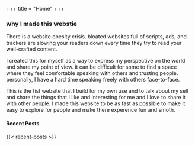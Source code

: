 +++
title = "Home"
+++

### why I made this webstie

There is a website obesity crisis. bloated websites full of scripts, ads, and trackers are slowing your readers down every time they try to read your well-crafted content.

I created this for myself as a way to express my perspective on the world and share my point of view. it can be difficult for some to find a space where they feel comfortable speaking with others and trusting people. personally, I  have a hard time speaking freely with others face-to-face. 

This is the fist website that I build for my own use and to talk about my self and share the things that I like and interesting for me and I love to share it with other people. 
I made this website to be as fast as possible to make it easy to explore for people and make there experence fun and smoth.

#### Recent Posts                         
                                                    
{{< recent-posts >}}          

